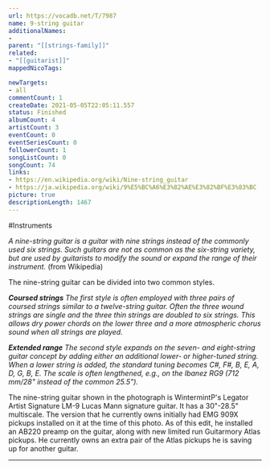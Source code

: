 ```yaml
---
url: https://vocadb.net/T/7987
name: 9-string guitar
additionalNames: 
- 
parent: "[[strings-family]]"
related:
- "[[guitarist]]"
mappedNicoTags:

newTargets:
- all
commentCount: 1
createDate: 2021-05-05T22:05:11.557
status: Finished
albumCount: 4
artistCount: 3
eventCount: 0
eventSeriesCount: 0
followerCount: 1
songListCount: 0
songCount: 74
links: 
- https://en.wikipedia.org/wiki/Nine-string_guitar
- https://ja.wikipedia.org/wiki/9%E5%BC%A6%E3%82%AE%E3%82%BF%E3%83%BC
picture: true
descriptionLength: 1467
---
```


#Instruments

*A nine-string guitar is a guitar with nine strings instead of the commonly used six strings. Such guitars are not as common as the six-string variety, but are used by guitarists to modify the sound or expand the range of their instrument.*
(from Wikipedia)

The nine-string guitar can be divided into two common styles.

***Coursed strings***
*The first style is often employed with three pairs of coursed strings similar to a twelve-string guitar. Often the three wound strings are single and the three thin strings are doubled to six strings. This allows dry power chords on the lower three and a more atmospheric chorus sound when all strings are played.*

***Extended range***
*The second style expands on the seven- and eight-string guitar concept by adding either an additional lower- or higher-tuned string. When a lower string is added, the standard tuning becomes C#, F#, B, E, A, D, G, B, E. The scale is often lengthened, e.g., on the Ibanez RG9 (712 mm/28" instead of the common 25.5").*

The nine-string guitar shown in the photograph is WintermintP's Legator Artist Signature LM-9 Lucas Mann signature guitar. It has a 30"-28.5" multiscale. The version that he currently owns initially had EMG 909X pickups installed on it at the time of this photo. As of this edit, he installed an AB220 preamp on the guitar, along with new limited run Guitarmory Atlas pickups. He currently owns an extra pair of the Atlas pickups he is saving up for another guitar.

---

